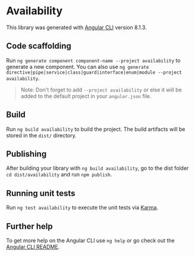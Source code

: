 # Availability

This library was generated with [Angular CLI](https://github.com/angular/angular-cli) version 8.1.3.

## Code scaffolding

Run `ng generate component component-name --project availability` to generate a new component. You can also use `ng generate directive|pipe|service|class|guard|interface|enum|module --project availability`.
> Note: Don't forget to add `--project availability` or else it will be added to the default project in your `angular.json` file. 

## Build

Run `ng build availability` to build the project. The build artifacts will be stored in the `dist/` directory.

## Publishing

After building your library with `ng build availability`, go to the dist folder `cd dist/availability` and run `npm publish`.

## Running unit tests

Run `ng test availability` to execute the unit tests via [Karma](https://karma-runner.github.io).

## Further help

To get more help on the Angular CLI use `ng help` or go check out the [Angular CLI README](https://github.com/angular/angular-cli/blob/master/README.md).
